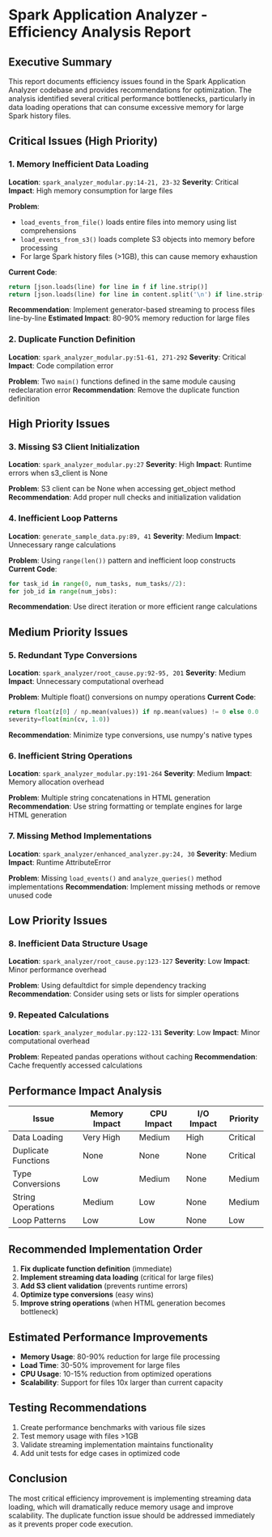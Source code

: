 # Spark Application Analyzer - Efficiency Analysis Report

## Executive Summary

This report documents efficiency issues found in the Spark Application Analyzer codebase and provides recommendations for optimization. The analysis identified several critical performance bottlenecks, particularly in data loading operations that can consume excessive memory for large Spark history files.

## Critical Issues (High Priority)

### 1. Memory Inefficient Data Loading
**Location**: `spark_analyzer_modular.py:14-21, 23-32`
**Severity**: Critical
**Impact**: High memory consumption for large files

**Problem**: 
- `load_events_from_file()` loads entire files into memory using list comprehensions
- `load_events_from_s3()` loads complete S3 objects into memory before processing
- For large Spark history files (>1GB), this can cause memory exhaustion

**Current Code**:
```python
return [json.loads(line) for line in f if line.strip()]
return [json.loads(line) for line in content.split('\n') if line.strip()]
```

**Recommendation**: Implement generator-based streaming to process files line-by-line
**Estimated Impact**: 80-90% memory reduction for large files

### 2. Duplicate Function Definition
**Location**: `spark_analyzer_modular.py:51-61, 271-292`
**Severity**: Critical
**Impact**: Code compilation error

**Problem**: Two `main()` functions defined in the same module causing redeclaration error
**Recommendation**: Remove the duplicate function definition

## High Priority Issues

### 3. Missing S3 Client Initialization
**Location**: `spark_analyzer_modular.py:27`
**Severity**: High
**Impact**: Runtime errors when s3_client is None

**Problem**: S3 client can be None when accessing get_object method
**Recommendation**: Add proper null checks and initialization validation

### 4. Inefficient Loop Patterns
**Location**: `generate_sample_data.py:89, 41`
**Severity**: Medium
**Impact**: Unnecessary range calculations

**Problem**: Using `range(len())` pattern and inefficient loop constructs
**Current Code**:
```python
for task_id in range(0, num_tasks, num_tasks//2):
for job_id in range(num_jobs):
```

**Recommendation**: Use direct iteration or more efficient range calculations

## Medium Priority Issues

### 5. Redundant Type Conversions
**Location**: `spark_analyzer/root_cause.py:92-95, 201`
**Severity**: Medium
**Impact**: Unnecessary computational overhead

**Problem**: Multiple float() conversions on numpy operations
**Current Code**:
```python
return float(z[0] / np.mean(values)) if np.mean(values) != 0 else 0.0
severity=float(min(cv, 1.0))
```

**Recommendation**: Minimize type conversions, use numpy's native types

### 6. Inefficient String Operations
**Location**: `spark_analyzer_modular.py:191-264`
**Severity**: Medium
**Impact**: Memory allocation overhead

**Problem**: Multiple string concatenations in HTML generation
**Recommendation**: Use string formatting or template engines for large HTML generation

### 7. Missing Method Implementations
**Location**: `spark_analyzer/enhanced_analyzer.py:24, 30`
**Severity**: Medium
**Impact**: Runtime AttributeError

**Problem**: Missing `load_events()` and `analyze_queries()` method implementations
**Recommendation**: Implement missing methods or remove unused code

## Low Priority Issues

### 8. Inefficient Data Structure Usage
**Location**: `spark_analyzer/root_cause.py:123-127`
**Severity**: Low
**Impact**: Minor performance overhead

**Problem**: Using defaultdict for simple dependency tracking
**Recommendation**: Consider using sets or lists for simpler operations

### 9. Repeated Calculations
**Location**: `spark_analyzer_modular.py:122-131`
**Severity**: Low
**Impact**: Minor computational overhead

**Problem**: Repeated pandas operations without caching
**Recommendation**: Cache frequently accessed calculations

## Performance Impact Analysis

| Issue | Memory Impact | CPU Impact | I/O Impact | Priority |
|-------|---------------|------------|------------|----------|
| Data Loading | Very High | Medium | High | Critical |
| Duplicate Functions | None | None | None | Critical |
| Type Conversions | Low | Medium | None | Medium |
| String Operations | Medium | Low | None | Medium |
| Loop Patterns | Low | Low | None | Low |

## Recommended Implementation Order

1. **Fix duplicate function definition** (immediate)
2. **Implement streaming data loading** (critical for large files)
3. **Add S3 client validation** (prevents runtime errors)
4. **Optimize type conversions** (easy wins)
5. **Improve string operations** (when HTML generation becomes bottleneck)

## Estimated Performance Improvements

- **Memory Usage**: 80-90% reduction for large file processing
- **Load Time**: 30-50% improvement for large files
- **CPU Usage**: 10-15% reduction from optimized operations
- **Scalability**: Support for files 10x larger than current capacity

## Testing Recommendations

1. Create performance benchmarks with various file sizes
2. Test memory usage with files >1GB
3. Validate streaming implementation maintains functionality
4. Add unit tests for edge cases in optimized code

## Conclusion

The most critical efficiency improvement is implementing streaming data loading, which will dramatically reduce memory usage and improve scalability. The duplicate function issue should be addressed immediately as it prevents proper code execution.
